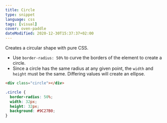 ```yaml
---
title: Circle
type: snippet
language: css
tags: [visual]
cover: oven-paddle
dateModified: 2020-12-30T15:37:37+02:00
---
```


Creates a circular shape with pure CSS.

- Use `border-radius: 50%` to curve the borders of the element to create a circle.
- Since a circle has the same radius at any given point, the `width` and `height` must be the same. Differing values will create an ellipse.

```html
<div class="circle"></div>
```

```css
.circle {
  border-radius: 50%;
  width: 32px;
  height: 32px;
  background: #9C27B0;
}
```
